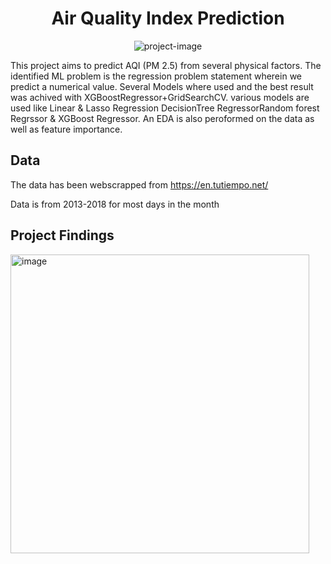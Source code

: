 <h1 align="center" id="title">Air Quality Index Prediction</h1>

<p align="center"><img src="https://socialify.git.ci/kanchanrai7/Air-Quality-Prediction/image?description=1&amp;font=Raleway&amp;language=1&amp;name=1&amp;owner=1&amp;pattern=Plus&amp;stargazers=1&amp;theme=Light" alt="project-image"></p>

<p id="description">This project aims to predict AQI (PM 2.5) from several physical factors. The identified ML problem is the regression problem statement wherein we predict a numerical value. Several Models where used and the best result was achived with XGBoostRegressor+GridSearchCV. various models are used like Linear &amp; Lasso Regression DecisionTree RegressorRandom forest Regrssor &amp; XGBoost Regressor. An EDA is also peroformed on the data as well as feature importance.</p>




## Data
The data has been webscrapped from 
https://en.tutiempo.net/

Data is from 2013-2018 for most days in the month

## Project Findings
<img width="478" alt="image" src="https://github.com/kanchanrai7/Air-Quality-Prediction/assets/114416916/3e44b563-0aba-48e8-97fe-56282f40d7d2">
